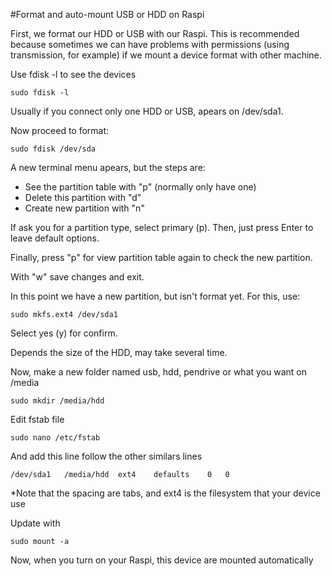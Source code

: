 #Format and auto-mount USB or HDD on Raspi

First, we format our HDD or USB with our Raspi. This is recommended because sometimes we can have problems with permissions (using transmission, for example) if we mount a device format with other machine.

Use fdisk -l to see the devices

    sudo fdisk -l

Usually if you connect only one HDD or USB, apears on /dev/sda1.

Now proceed to format:

    sudo fdisk /dev/sda

A new terminal menu apears, but the steps are:

- See the partition table with "p" (normally only have one)
- Delete this partition with "d"
- Create new partition with "n"

If ask you for a partition type, select primary (p). Then, just press Enter to leave default options.

Finally, press "p" for view partition table again to check the new partition.

With "w" save changes and exit.

In this point we have a new partition, but isn't format yet. For this, use:

    sudo mkfs.ext4 /dev/sda1

Select yes (y) for confirm.

Depends the size of the HDD, may take several time.

Now, make a new folder named usb, hdd, pendrive or what you want on /media

    sudo mkdir /media/hdd

Edit fstab file

    sudo nano /etc/fstab

And add this line follow the other similars lines

    /dev/sda1   /media/hdd  ext4    defaults    0   0

*Note that the spacing are tabs, and ext4 is the filesystem that your device use

Update with

    sudo mount -a

Now, when you turn on your Raspi, this device are mounted automatically
